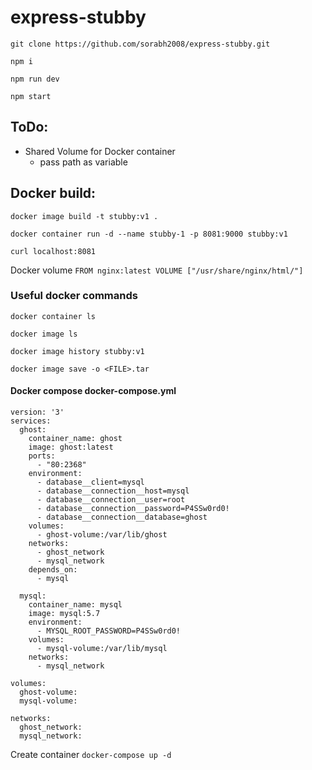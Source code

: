 # express-stubby


`git clone https://github.com/sorabh2008/express-stubby.git`

`npm i`

`npm run dev`

`npm start`

## ToDo:
- Shared Volume for Docker container
    - pass path as variable


## Docker build:

`docker image build -t stubby:v1 .`

`docker container run -d --name stubby-1 -p 8081:9000 stubby:v1`

`curl localhost:8081`

Docker volume 
`
FROM nginx:latest
VOLUME ["/usr/share/nginx/html/"]
`

### Useful docker commands

`docker container ls`

`docker image ls`

`docker image history stubby:v1`

`docker image save -o <FILE>.tar`

#### Docker compose docker-compose.yml

```
version: '3'
services:
  ghost:
    container_name: ghost
    image: ghost:latest
    ports:
      - "80:2368"
    environment:
      - database__client=mysql
      - database__connection__host=mysql
      - database__connection__user=root
      - database__connection__password=P4SSw0rd0!
      - database__connection__database=ghost
    volumes:
      - ghost-volume:/var/lib/ghost
    networks:
      - ghost_network
      - mysql_network
    depends_on:
      - mysql

  mysql:
    container_name: mysql
    image: mysql:5.7
    environment:
      - MYSQL_ROOT_PASSWORD=P4SSw0rd0!
    volumes:
      - mysql-volume:/var/lib/mysql
    networks:
      - mysql_network

volumes:
  ghost-volume:
  mysql-volume:

networks:
  ghost_network:
  mysql_network:
```

Create container `docker-compose up -d`
